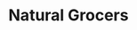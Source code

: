 ---
title: "Natural Grocers"
url: /gilbert/natural-grocers-east-williams-field-road/
shop: Supermarkt
---